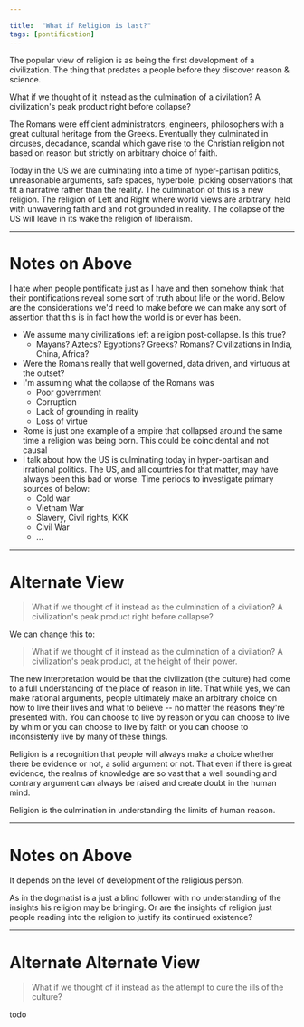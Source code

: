 ```yaml
---

title:  "What if Religion is last?"
tags: [pontification]
---
```


The popular view of religion is as being the first development of a civilization. The thing that predates a people before they discover reason & science.

What if we thought of it instead as the culmination of a civilation? A civilization's peak product right before collapse?

The Romans were efficient administrators, engineers, philosophers with a great cultural heritage from the Greeks. Eventually they culminated in circuses, decadance, scandal which gave rise to the Christian religion not based on reason but strictly on arbitrary choice of faith.

Today in the US we are culminating into a time of hyper-partisan politics, unreasonable arguments, safe spaces, hyperbole, picking observations that fit a narrative rather than the reality. The culmination of this is a new religion. The religion of Left and Right where world views are arbitrary, held with unwavering faith and and not grounded in reality. The collapse of the US will leave in its wake the religion of liberalism.

---

# Notes on Above

I hate when people pontificate just as I have and then somehow think that their pontifications reveal some sort of truth about life or the world. Below are the considerations we'd need to make before we can make any sort of assertion that this is in fact how the world is or ever has been.

* We assume many civilizations left a religion post-collapse. Is this true?
  * Mayans? Aztecs? Egyptions? Greeks? Romans? Civilizations in India, China, Africa?
* Were the Romans really that well governed, data driven, and virtuous at the outset?
* I'm assuming what the collapse of the Romans was
  * Poor government
  * Corruption
  * Lack of grounding in reality
  * Loss of virtue
* Rome is just one example of a empire that collapsed around the same time a religion was being born. This could be coincidental and not causal
* I talk about how the US is culminating today in hyper-partisan and irrational politics. The US, and all countries for that matter, may have always been this bad or worse. Time periods to investigate primary sources of below:
  * Cold war
  * Vietnam War
  * Slavery, Civil rights, KKK
  * Civil War
  * ...

---

# Alternate View

> What if we thought of it instead as the culmination of a civilation? A civilization's peak product right before collapse?

We can change this to:

> What if we thought of it instead as the culmination of a civilation? A civilization's peak product, at the height of their power.

The new interpretation would be that the civilization (the culture) had come to a full understanding of the place of reason in life. That while yes, we can make rational arguments, people ultimately make an arbitrary choice on how to live their lives and what to believe -- no matter the reasons they're presented with. You can choose to live by reason or you can choose to live by whim or you can choose to live by faith or you can choose to inconsistenly live by many of these things.

Religion is a recognition that people will always make a choice whether there be evidence or not, a solid argument or not. That even if there is great evidence, the realms of knowledge are so vast that a well sounding and contrary argument can always be raised and create doubt in the human mind.

Religion is the culmination in understanding the limits of human reason.

---

# Notes on Above

It depends on the level of development of the religious person.

As in the dogmatist is a just a blind follower with no understanding of the insights his religion may be bringing. Or are the insights of religion just people reading into the religion to justify its continued existence?

---

# Alternate Alternate View

> What if we thought of it instead as the attempt to cure the ills of the culture?

todo

